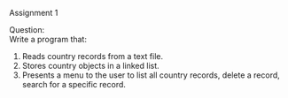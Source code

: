 Assignment 1

Question:  
Write a program that:  
1. Reads country records from a text file.  
2. Stores country objects in a linked list.  
3. Presents a menu to the user to list all country records, delete a record, search for a specific record.  